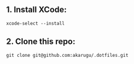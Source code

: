 ## 1. Install XCode:
   `xcode-select --install`
## 2. Clone this repo:
   `git clone git@github.com:akarugu/.dotfiles.git`

